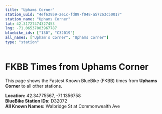 ```yaml
---
title: "Uphams Corner"
station_uuid: "4ef63959-2e1c-fd89-f048-a57263c50017"
station_name: "Uphams Corner"
lat: 42.31727474327453
lng: -71.06537003967787
bluebike_ids: ["130", "C32019"]
all_names: ["Upham's Corner", "Uphams Corner"]
type: "station"
---
```


# FKBB Times from Uphams Corner

This page shows the Fastest Known BlueBike (FKBB) times from **Uphams Corner** to all other stations.

**Location:** 42.34775567, -71.1356758  
**BlueBike Station IDs:** D32072  
**All Known Names:** Walbridge St at Commonwealth Ave

